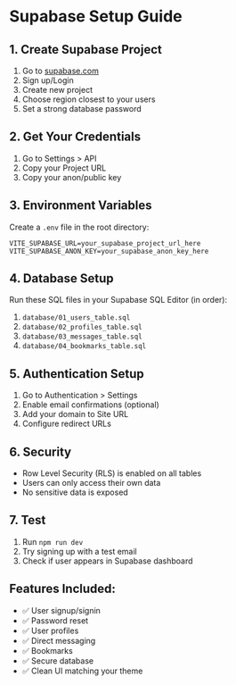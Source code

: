 # Supabase Setup Guide

## 1. Create Supabase Project
1. Go to [supabase.com](https://supabase.com)
2. Sign up/Login
3. Create new project
4. Choose region closest to your users
5. Set a strong database password

## 2. Get Your Credentials
1. Go to Settings > API
2. Copy your Project URL
3. Copy your anon/public key

## 3. Environment Variables
Create a `.env` file in the root directory:

```env
VITE_SUPABASE_URL=your_supabase_project_url_here
VITE_SUPABASE_ANON_KEY=your_supabase_anon_key_here
```

## 4. Database Setup
Run these SQL files in your Supabase SQL Editor (in order):

1. `database/01_users_table.sql`
2. `database/02_profiles_table.sql`
3. `database/03_messages_table.sql`
4. `database/04_bookmarks_table.sql`

## 5. Authentication Setup
1. Go to Authentication > Settings
2. Enable email confirmations (optional)
3. Add your domain to Site URL
4. Configure redirect URLs

## 6. Security
- Row Level Security (RLS) is enabled on all tables
- Users can only access their own data
- No sensitive data is exposed

## 7. Test
1. Run `npm run dev`
2. Try signing up with a test email
3. Check if user appears in Supabase dashboard

## Features Included:
- ✅ User signup/signin
- ✅ Password reset
- ✅ User profiles
- ✅ Direct messaging
- ✅ Bookmarks
- ✅ Secure database
- ✅ Clean UI matching your theme
